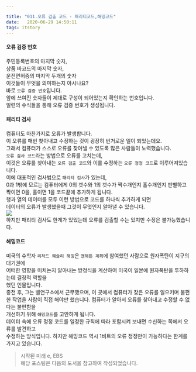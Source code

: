 ```yaml
---

title: "011.오류 검출 코드 - 패리티코드,해밍코드"
date:   2020-06-29 14:50:11
tags: itstory
---
```


#### [](#오류-검증-번호 "오류 검증 번호")오류 검증 번호

주민등록번호의 마지막 숫자,  
상품 바코드의 마지막 숫자,  
운전면허증의 마지막 두개의 숫자  
이것들이 무엇을 의미하는지 아시나요?  
바로 `오류 검증 번호`입니다.  
앞에 쓰여진 숫자들이 제대로 구성이 되어있는지 확인하는 번호입니다.  
일련의 수식들을 통해 오류 검증 번호가 생성됩니다.

#### [](#패리티-검사 "패리티 검사")패리티 검사

컴퓨터도 마찬가지로 오류가 발생합니다.  
이 오류를 매번 찾아내고 수정하는 것이 굉장히 번거로운 일이 되었는데요.  
그래서 컴퓨터가 스스로 오류를 찾아낼 수 있도록 많은 사람들이 노력했습니다.  
`오류 검사 코드`라는 방법으로 오류를 고치는데,  
이것은 오류를 찾아내는 `오류 검출 코드`와 이를 수정하는 `오류 정정 코드`로 이루어져있습니다.  
이에 대표적인 검사법으로 `패리티 검사`가 있는데,  
0과 1밖에 모르는 컴퓨터에게 0의 갯수와 1의 갯수가 짝수개인지 홀수개인지 판별하고  
짝이면 0을, 홀이면 1을 코드끝에 추가하게 됩니다.  
행과 열의 데이터를 모두 이런 방법으로 코드를 하나씩 추가하게 되면  
데이터의 오류가 발생했을때 그것이 무엇인지 알아낼 수 있습니다.  
![](/images/it-story-011_1.jpg)  
하지만 패리티 검사도 한계가 있었는데 오류를 검출할 수는 있지만 수정은 불가능했습니다.

#### [](#해밍코드 "해밍코드")해밍코드

미국의 수학자 `리처드 웨슬리 해밍`은 `맨해튼 계획`에 참여했던 사람으로 원자폭탄이 지구의 대기권에  
어떠한 영향을 미치는지 알아내는 방정식을 계산하여 미국이 일본에 원자폭탄을 투하하는데 결정적 역할을  
했던 인물입니다.  
종전 후, 그는 벨연구소에서 근무했으며, 이 곳에서 컴퓨터가 잦은 오류를 일으키며 불편한 작업을 사람이 직접 해야만 했습니다. 컴퓨터가 알아서 오류를 찾아내고 수정할 수 없다는 불편함을  
개선하기 위해 `해밍코드`를 고안하게 됩니다.  
데이터 속에 오류 정정 코드를 일정한 규칙에 따라 포함시켜 보내면 수신하는 쪽에서 오류를 발견하고  
수정하는 방식입니다. 하지만 해밍코드 역시 1비트의 오류 정정만이 가능하다는 한계를 가지고 있습니다.

> 시작된 미래 e, EBS  
해당 포스팅은 다음의 도서을 참고하여 작성되었습니다.

